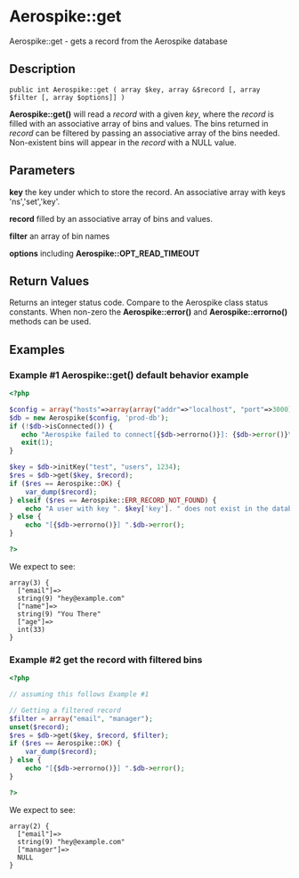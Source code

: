 
# Aerospike::get

Aerospike::get - gets a record from the Aerospike database

## Description

```
public int Aerospike::get ( array $key, array &$record [, array $filter [, array $options]] )
```

**Aerospike::get()** will read a *record* with a given *key*, where the *record*
is filled with an associative array of bins and values.  The bins returned in
*record* can be filtered by passing an associative array of the bins needed.
Non-existent bins will appear in the *record* with a NULL value.

## Parameters

**key** the key under which to store the record. An associative array with keys 'ns','set','key'.

**record** filled by an associative array of bins and values.

**filter** an array of bin names

**options** including **Aerospike::OPT_READ_TIMEOUT**

## Return Values

Returns an integer status code.  Compare to the Aerospike class status
constants.  When non-zero the **Aerospike::error()** and
**Aerospike::errorno()** methods can be used.

## Examples

### Example #1 Aerospike::get() default behavior example

```php
<?php

$config = array("hosts"=>array(array("addr"=>"localhost", "port"=>3000));
$db = new Aerospike($config, 'prod-db');
if (!$db->isConnected()) {
   echo "Aerospike failed to connect[{$db->errorno()}]: {$db->error()}\n";
   exit(1);
}

$key = $db->initKey("test", "users", 1234);
$res = $db->get($key, $record);
if ($res == Aerospike::OK) {
    var_dump($record);
} elseif ($res == Aerospike::ERR_RECORD_NOT_FOUND) {
    echo "A user with key ". $key['key']. " does not exist in the database\n";
} else {
    echo "[{$db->errorno()}] ".$db->error();
}

?>
```

We expect to see:

```
array(3) {
  ["email"]=>
  string(9) "hey@example.com"
  ["name"]=>
  string(9) "You There"
  ["age"]=>
  int(33)
}
```

### Example #2 get the record with filtered bins

```php
<?php

// assuming this follows Example #1

// Getting a filtered record
$filter = array("email", "manager");
unset($record);
$res = $db->get($key, $record, $filter);
if ($res == Aerospike::OK) {
    var_dump($record);
} else {
    echo "[{$db->errorno()}] ".$db->error();
}

?>
```

We expect to see:

```
array(2) {
  ["email"]=>
  string(9) "hey@example.com"
  ["manager"]=>
  NULL
}
```

